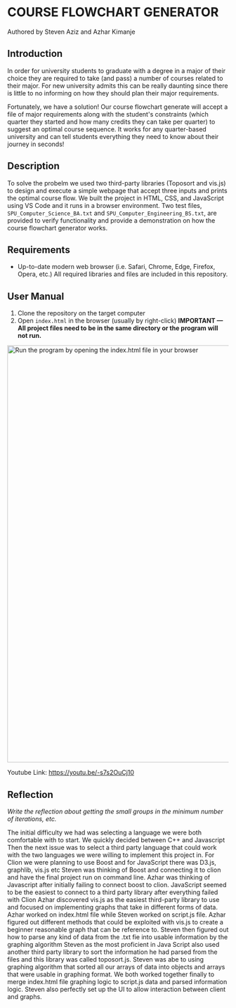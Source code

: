 # COURSE FLOWCHART GENERATOR
Authored by Steven Aziz and Azhar Kimanje

## Introduction
In order for university students to graduate with a degree in a major of their choice they are required to take (and pass) a number of courses related to their major. For new university admits this can be really daunting since there is little to no informing on how they should plan their major requirements.

Fortunately, we have a solution! Our course flowchart generate will accept a file of major requirements along with the student's constraints (which quarter they started and how many credits they can take per quarter) to suggest an optimal course sequence. It works for any quarter-based university and can tell students everything they need to know about their journey in seconds!

## Description
To solve the probelm we used two third-party libraries (Toposort and vis.js) to design and execute a simple webpage that accept three inputs and prints the optimal course flow. We built the project in HTML, CSS, and JavaScript using VS Code and it runs in a browser environment. Two test files, `SPU_Computer_Science_BA.txt` and `SPU_Computer_Engineering_BS.txt`, are provided to verify functionality and provide a demonstration on how the course flowchart generator works.

## Requirements
- Up-to-date modern web browser (i.e. Safari, Chrome, Edge, Firefox, Opera, etc.)
All required libraries and files are included in this repository.

## User Manual
1. Clone the repository on the target computer
2. Open `index.html` in the browser (usually by right-click)
**IMPORTANT — All project files need to be in the same directory or the program will not run.**

<img width="950" alt="Run the program by opening the index.html file in your browser" src="https://user-images.githubusercontent.com/90646854/226277263-4fb741b1-cee5-468a-ba8f-5e1d32a783c0.png">

Youtube Link: https://youtu.be/-s7s2OuCj10

## Reflection
*Write the reflection about getting the small groups in the minimum number of iterations, etc.*

The initial difficulty we had was selecting a language we were both comfortable with to start. We quickly decided between C++ and Javascript
Then the next issue was to select a third party language that could work with the two languages we were willing to implement this project in.
For Clion we were planning to use Boost and for JavaScript there was D3.js, graphlib, vis.js etc
Steven was thinking of Boost and connecting it to clion and have the final project run on command line.
Azhar was thinking of Javascript after initially failing to connect boost to clion. 
JavaScript seemed to be the easiest to connect to a third party library after everything failed with Clion
Azhar discovered vis.js as the easiest third-party library to use and focused on implementing graphs that take in different forms of data.
Azhar worked on index.html file while Steven worked on script.js file. Azhar figured out different methods that could be exploited with vis.js to create a beginner reasonable graph that can be reference to.
Steven then figured out how to parse any kind of data from the .txt fie into usable information by the graphing algorithm
Steven as the most proficient in Java Script also used another third party library to sort the information he had parsed from the files and this library was called toposort.js. Steven was abe to using graphing algorithm that sorted all our arrays of data into objects and arrays that were usable in graphing format.
We both worked together finally to merge index.html file graphing logic to script.js data and parsed information logic. 
Steven also perfectly set up the UI to allow interaction between client and graphs.
